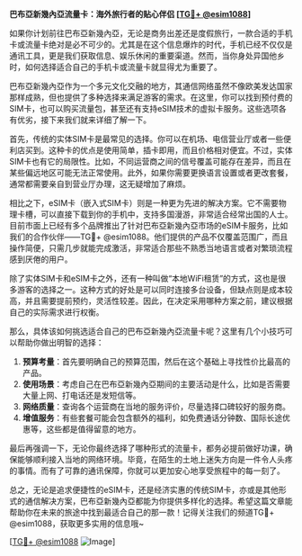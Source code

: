 **巴布亞新幾內亞流量卡：海外旅行者的贴心伴侣 [[TG💪+ @esim1088](https://t.me/s/esim1088)]**

如果你计划前往巴布亞新幾內亞，无论是商务出差还是度假旅行，一款合适的手机卡或流量卡绝对是必不可少的。尤其是在这个信息爆炸的时代，手机已经不仅仅是通讯工具，更是我们获取信息、娱乐休闲的重要渠道。然而，当你身处异国他乡时，如何选择适合自己的手机卡或流量卡就显得尤为重要了。

巴布亞新幾內亞作为一个多元文化交融的地方，其通信网络虽然不像欧美发达国家那样成熟，但也提供了多种选择来满足游客的需求。在这里，你可以找到预付费的SIM卡，也可以购买流量包，甚至还有支持eSIM技术的虚拟卡服务。这些选项各有优劣，接下来我们就来详细了解一下。

首先，传统的实体SIM卡是最常见的选择。你可以在机场、电信营业厅或者一些便利店买到。这种卡的优点是使用简单，插卡即用，而且价格相对便宜。不过，实体SIM卡也有它的局限性。比如，不同运营商之间的信号覆盖可能存在差异，而且在某些偏远地区可能无法正常使用。此外，如果你需要更换语言设置或者更改套餐，通常都需要亲自到营业厅办理，这无疑增加了麻烦。

相比之下，eSIM卡（嵌入式SIM卡）则是一种更为先进的解决方案。它不需要物理卡槽，可以直接下载到你的手机中，支持多国漫游，非常适合经常出国的人士。目前市面上已经有多个品牌推出了针对巴布亞新幾內亞市场的eSIM卡服务，比如我们的合作伙伴——TG💪+ @esim1088。他们提供的产品不仅覆盖范围广，而且操作简便，只需几步就能完成激活，非常适合那些不熟悉当地语言或者对繁琐流程感到厌倦的用户。

除了实体SIM卡和eSIM卡之外，还有一种叫做“本地WiFi租赁”的方式，这也是很多游客的选择之一。这种方式的好处是可以同时连接多台设备，但缺点则是成本较高，并且需要提前预约，灵活性较差。因此，在决定采用哪种方案之前，建议根据自己的实际需求进行权衡。

那么，具体该如何挑选适合自己的巴布亞新幾內亞流量卡呢？这里有几个小技巧可以帮助你做出明智的选择：

1. **预算考量**：首先要明确自己的预算范围，然后在这个基础上寻找性价比最高的产品。
2. **使用场景**：考虑自己在巴布亞新幾內亞期间的主要活动是什么，比如是否需要大量上网、打电话还是发短信等。
3. **网络质量**：查询各个运营商在当地的服务评价，尽量选择口碑较好的服务商。
4. **增值服务**：有些套餐可能会包含额外的福利，如免费通话分钟数、国际长途优惠等，这些都是值得留意的地方。

最后再强调一下，无论你最终选择了哪种形式的流量卡，都务必提前做好功课，确保能够顺利接入当地的网络环境。毕竟，在陌生的土地上迷失方向是一件令人头疼的事情。而有了可靠的通讯保障，你就可以更加安心地享受旅程中的每一刻了。

总之，无论是追求便捷性的eSIM卡，还是经济实惠的传统SIM卡，亦或是其他形式的通信解决方案，巴布亞新幾內亞都能为你提供多样化的选择。希望这篇文章能帮助你在未来的旅途中找到最适合自己的那一款！记得关注我们的频道TG💪+ @esim1088，获取更多实用的信息哦~

[[TG💪+ @esim1088](https://t.me/s/esim1088) ![Image](https://i.postimg.cc/4NQfJmqS/Snipaste-2025-05-13-00-14-12.png)]